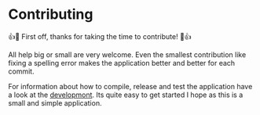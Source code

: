 # Contributing
👍🎉 First off, thanks for taking the time to contribute! 🎉👍  

All help big or small are very welcome.
Even the smallest contribution like fixing a spelling error makes the
application better and better for each commit.

For information about how to compile, release and test the application
have a look at the [developmont](development.md). Its quite easy to get
started I hope as this is a small and simple application.